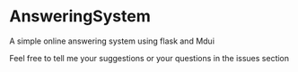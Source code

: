 # AnsweringSystem

A simple online answering system using flask and Mdui

Feel free to tell me your suggestions or your questions in the issues section 
